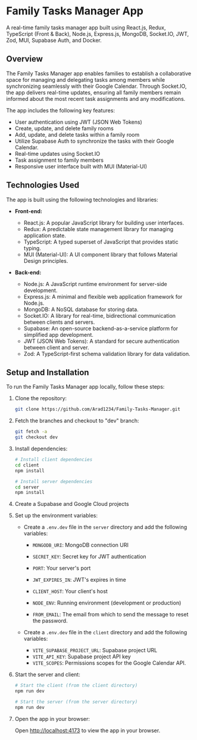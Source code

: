 # Family Tasks Manager App

A real-time family tasks manager app built using React.js, Redux, TypeScript (Front & Back), Node.js, Express.js, MongoDB, Socket.IO, JWT, Zod, MUI, Supabase Auth, and Docker.

## Overview

The Family Tasks Manager app enables families to establish a collaborative space for managing and delegating tasks among members while synchronizing seamlessly with their Google Calendar. Through Socket.IO, the app delivers real-time updates, ensuring all family members remain informed about the most recent task assignments and any modifications.

The app includes the following key features:

- User authentication using JWT (JSON Web Tokens)
- Create, update, and delete family rooms
- Add, update, and delete tasks within a family room
- Utilize Supabase Auth to synchronize the tasks with their Google Calendar.
- Real-time updates using Socket.IO
- Task assignment to family members
- Responsive user interface built with MUI (Material-UI)

## Technologies Used

The app is built using the following technologies and libraries:

- **Front-end:**

  - React.js: A popular JavaScript library for building user interfaces.
  - Redux: A predictable state management library for managing application state.
  - TypeScript: A typed superset of JavaScript that provides static typing.
  - MUI (Material-UI): A UI component library that follows Material Design principles.

- **Back-end:**
  - Node.js: A JavaScript runtime environment for server-side development.
  - Express.js: A minimal and flexible web application framework for Node.js.
  - MongoDB: A NoSQL database for storing data.
  - Socket.IO: A library for real-time, bidirectional communication between clients and servers.
  - Supabase: An open-source backend-as-a-service platform for simplified app development.
  - JWT (JSON Web Tokens): A standard for secure authentication between client and server.
  - Zod: A TypeScript-first schema validation library for data validation.

## Setup and Installation

To run the Family Tasks Manager app locally, follow these steps:

1. Clone the repository:

   ```bash
   git clone https://github.com/Arad1234/Family-Tasks-Manager.git
   ```
2. Fetch the branches and checkout to "dev" branch:

   ```bash
   git fetch -a
   git checkout dev
   ```

3. Install dependencies:

   ```bash
   # Install client dependencies
   cd client
   npm install

   # Install server dependencies
   cd server
   npm install
   ```

4. Create a Supabase and Google Cloud projects

5. Set up the environment variables:

   - Create a `.env.dev` file in the `server` directory and add the following variables:

     - `MONGODB_URI`: MongoDB connection URI
     - `SECRET_KEY`: Secret key for JWT authentication
     - `PORT`: Your server's port

     - `JWT_EXPIRES_IN`: JWT's expires in time

     - `CLIENT_HOST`: Your client's host

     - `NODE_ENV`: Running environment (development or production)

     - `FROM_EMAIL`: The email from which to send the message to reset the password.

   - Create a `.env.dev` file in the `client` directory and add the following variables:
     - `VITE_SUPABASE_PROJECT_URL`: Supabase project URL
     - `VITE_API_KEY`: Supabase project API key
     - `VITE_SCOPES`: Permissions scopes for the Google Calendar API.

6. Start the server and client:

   ```bash
   # Start the client (from the client directory)
   npm run dev

   # Start the server (from the server directory)
   npm run dev
   ```

7. Open the app in your browser:

   Open [http://localhost:4173](http://localhost:4173) to view the app in your browser.
